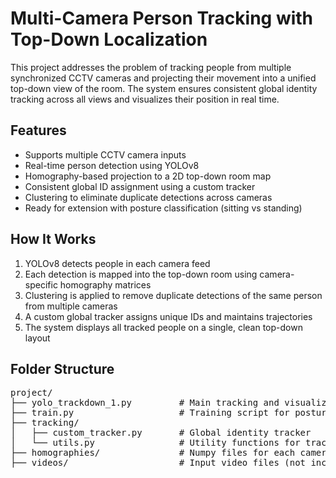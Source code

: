 # Multi-Camera Person Tracking with Top-Down Localization

This project addresses the problem of tracking people from multiple synchronized CCTV cameras and projecting their movement into a unified top-down view of the room. The system ensures consistent global identity tracking across all views and visualizes their position in real time.

## Features

- Supports multiple CCTV camera inputs
- Real-time person detection using YOLOv8
- Homography-based projection to a 2D top-down room map
- Consistent global ID assignment using a custom tracker
- Clustering to eliminate duplicate detections across cameras
- Ready for extension with posture classification (sitting vs standing)

## How It Works

1. YOLOv8 detects people in each camera feed
2. Each detection is mapped into the top-down room using camera-specific homography matrices
3. Clustering is applied to remove duplicate detections of the same person from multiple cameras
4. A custom global tracker assigns unique IDs and maintains trajectories
5. The system displays all tracked people on a single, clean top-down layout

## Folder Structure
<pre>
project/
├── yolo_trackdown_1.py         # Main tracking and visualization script
├── train.py                    # Training script for posture classification (planned)
├── tracking/
│   ├── custom_tracker.py       # Global identity tracker
│   └── utils.py                # Utility functions for tracking
├── homographies/               # Numpy files for each camera’s homography matrix
├── videos/                     # Input video files (not included in this repo)
</pre>
